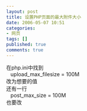 ```yaml
---
layout: post
title: 设置PHP页面的最大附件大小
date: 2006-05-07 10:51
categories:
- 网页
tags: []
published: true
comments: true
---
```

<p><p>在php.ini中找到<br />&nbsp;&nbsp; upload_max_filesize = 100M<br />改为想要的值<br />还有一行<br />&nbsp;&nbsp; post_max_size = 100M<br />也要改</p></p>
